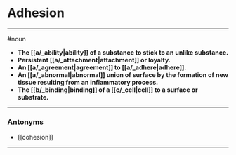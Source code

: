 # Adhesion
---
#noun
- **The [[a/_ability|ability]] of a substance to stick to an unlike substance.**
- **Persistent [[a/_attachment|attachment]] or loyalty.**
- **An [[a/_agreement|agreement]] to [[a/_adhere|adhere]].**
- **An [[a/_abnormal|abnormal]] union of surface by the formation of new tissue resulting from an inflammatory process.**
- **The [[b/_binding|binding]] of a [[c/_cell|cell]] to a surface or substrate.**
---
### Antonyms
- [[cohesion]]
---
